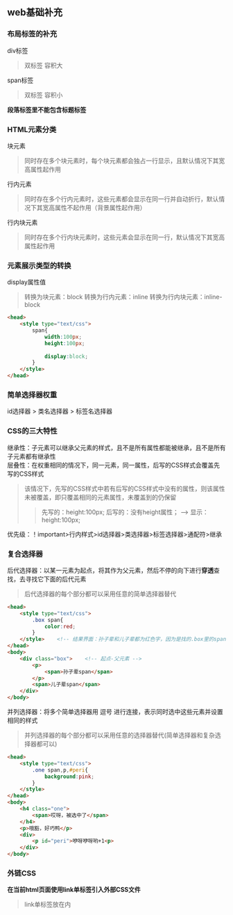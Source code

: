 ## web基础补充

### 布局标签的补充

div标签
>双标签
>容积大

span标签
>双标签
>容积小

**段落标签里不能包含标题标签**

### HTML元素分类

块元素
>同时存在多个块元素时，每个块元素都会独占一行显示，且默认情况下其宽高属性起作用

行内元素
>同时存在多个行内元素时，这些元素都会显示在同一行并自动折行，默认情况下其宽高属性不起作用（背景属性起作用）

行内块元素
>同时存在多个行内块元素时，这些元素会显示在同一行，默认情况下其宽高属性起作用

### 元素展示类型的转换

display属性值
>转换为块元素：block
>转换为行内元素：inline	
>转换为行内块元素：inline-block

```html
<head>
	<style type="text/css">
		span{
			width:100px;
			height:100px;
			
			display:block;		
		}
	</style>
</head>  
```

### 简单选择器权重

id选择器 > 类名选择器 > 标签名选择器

### CSS的三大特性

继承性：子元素可以继承父元素的样式，且不是所有属性都能被继承，且不是所有子元素都有继承性  
层叠性：在权重相同的情况下，同一元素，同一属性，后写的CSS样式会覆盖先写的CSS样式
>该情况下，先写的CSS样式中若有后写的CSS样式中没有的属性，则该属性未被覆盖，即只覆盖相同的元素属性，未覆盖到的仍保留   
>> 先写的：height:100px;  后写的：没有height属性；   --> 显示：height:100px;

优先级：！important>行内样式>id选择器>类选择器>标签选择器>通配符>继承  

### 复合选择器

后代选择器：以某一元素为起点，将其作为父元素，然后不停的向下进行**穿透**查找，去寻找它下面的后代元素
>后代选择器的每个部分都可以采用任意的简单选择器替代

```html
<head>
	<style type="text/css">
		.box span{    
			color:red;		
		}	
	</style>    <!-- 结果界面：孙子辈和儿子辈都为红色字，因为是找的.box里的span，穿透性的找.box的子孙辈 -->	
</head>
<body>
	<div class="box">    <!-- 起点-父元素 -->
		<p>
			<span>孙子辈span</span>			
		</p>
		<span>儿子辈span</span>
	</div>
</body>
```

并列选择器：将多个简单选择器用 逗号 进行连接，表示同时选中这些元素并设置相同的样式
>并列选择器的每个部分都可以采用任意的选择器替代(简单选择器和复杂选择器都可以)

```html
<head>
	<style type="text/css">
		.one span,p,#peri{    
			background:pink;		
		}		
	</style>		
</head>
<body>
	<h4 class="one">
		<span>哎呀，被选中了</span>
	</h4>
	<p>哦豁，好巧鸭</p>
	<div>
		<p id="peri">咿呀咿呀哟+1<p>
	</div>
</body>
```

### 外链CSS

**在当前html页面使用link单标签引入外部CSS文件**
>link单标签放在<head>内<title>下

html文件：
```html
<head>
	<link rel="stylesheet" type="text/css" href="XXX.css" />    <!-- href的值使用相对路径 -->
</head>
```

css文件：  **注意外链CSS文件当中不需要写style标签**
```  
div{
	width:100px;
	height:100px;
	background-color:seagreeen;
}
```

### 行内CSS

将CSS代码写在具体的html标签上
>**style的内容不能手段换行**

```html
<html>
	<body>
		<div style="color:red;width:100px;height:50px;background-color:pink;">div标签</div>
		<!-- style="A;B;C;D" -->
	</body>
</html>
```

### CSS存放位置不同时的权重

!important可以将样式的权重提至最高（**感叹号是英文模式**）  
>p{color:pink!important;}

在没有!important的情况下，行内CSS的权重最高，而外链CSS和内嵌CSS的权重取决于各自所使用的选择器的权重






